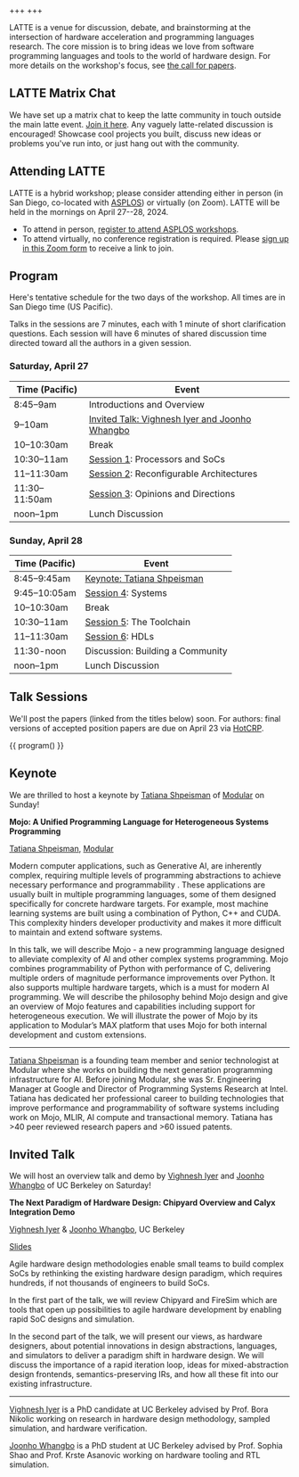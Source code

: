 +++
+++

LATTE is a venue for discussion, debate, and brainstorming at the intersection of hardware acceleration and programming languages research. The core mission is to bring ideas we love from software programming languages and tools to the world of hardware design. For more details on the workshop's focus, see [the call for papers][cfp].

## LATTE Matrix Chat

We have set up a matrix chat to keep the latte community in touch outside the
main latte event. [Join it here][matrix]. Any vaguely latte-related discussion
is encouraged! Showcase cool projects you built, discuss new ideas or problems
you've run into, or just hang out with the community.

## Attending LATTE

LATTE is a hybrid workshop; please consider attending either in person (in San Diego, co-located with [ASPLOS][]) or virtually (on Zoom). LATTE will be held in the mornings on April 27--28, 2024.

* To attend in person, [register to attend ASPLOS workshops][asplos-reg].
* To attend virtually, no conference registration is required. Please [sign up in this Zoom form][zoom] to receive a link to join.

## Program

Here's tentative schedule for the two days of the workshop.
All times are in San Diego time (US Pacific).

Talks in the sessions are 7 minutes, each with 1 minute of short clarification questions.
Each session will have 6 minutes of shared discussion time directed toward all the authors in a given session.

### Saturday, April 27

| Time (Pacific) | Event |
|----------------|-------|
| 8:45–9am | Introductions and Overview |
| 9–10am | [Invited Talk: Vighnesh Iyer and Joonho Whangbo](#invited-talk) |
| 10–10:30am | Break |
| 10:30–11am | [Session 1](#session-1): Processors and SoCs |
| 11–11:30am | [Session 2](#session-2): Reconfigurable Architectures |
| 11:30–11:50am | [Session 3](#session-3): Opinions and Directions |
| noon–1pm | Lunch Discussion |

### Sunday, April 28

| Time (Pacific) | Event |
|----------------|-------|
| 8:45–9:45am | [Keynote: Tatiana Shpeisman](#keynote) |
| 9:45–10:05am | [Session 4](#session-4): Systems |
| 10–10:30am | Break |
| 10:30–11am | [Session 5](#session-5): The Toolchain |
| 11–11:30am | [Session 6](#session-6): HDLs |
| 11:30-noon | Discussion: Building a Community |
| noon–1pm | Lunch Discussion |

## Talk Sessions

We'll post the papers (linked from the titles below) soon.
For authors: final versions of accepted position papers are due on April 23 via [HotCRP][].

{{ program() }}

## Keynote

We are thrilled to host a keynote by [Tatiana Shpeisman][tatiana] of [Modular][] on Sunday!

**Mojo: A Unified Programming Language for Heterogeneous Systems Programming**

[Tatiana Shpeisman][tatiana], [Modular][]

Modern computer applications, such as Generative AI, are inherently complex, requiring multiple levels of programming abstractions to achieve necessary performance and programmability . These applications are usually built in multiple programming languages, some of them designed specifically for concrete hardware targets. For example, most machine learning systems are built using a combination of Python, C++ and CUDA. This complexity hinders developer productivity and makes it more difficult to maintain and extend software systems.

In this talk, we will describe Mojo - a new programming language designed to alleviate complexity of AI and other complex systems programming. Mojo combines programmability of Python with performance of C, delivering multiple orders of magnitude performance improvements over Python. It also supports multiple hardware targets, which is a must for modern AI programming. We will describe the philosophy behind Mojo design and give an overview of Mojo features and capabilities including support for heterogeneous execution. We will illustrate the power of Mojo by its application to Modular’s MAX platform that uses Mojo for both internal development and custom extensions.

---

[Tatiana Shpeisman][tatiana] is a founding team member and senior technologist at Modular where she works on building the next generation programming infrastructure for AI.  Before joining Modular, she was Sr. Engineering Manager at Google and Director of Programming Systems Research at Intel. Tatiana has dedicated her professional career to building technologies that improve performance and programmability of software systems including work on Mojo, MLIR, AI compute and transactional memory. Tatiana has >40 peer reviewed research papers and >60 issued patents.

[tatiana]: https://www.modular.com/team/tatiana-shpeisman
[modular]: https://www.modular.com

## Invited Talk

We will host an overview talk and demo by [Vighnesh Iyer][vighnesh] and [Joonho Whangbo][joonho] of UC Berkeley on Saturday!

**The Next Paradigm of Hardware Design: Chipyard Overview and Calyx Integration Demo**

[Vighnesh Iyer][vighnesh] & [Joonho Whangbo][joonho], UC Berkeley

<span class="button">
<a href="https://vighneshiyer.github.io/2024_04-latte-the_next_paradigm_of_hw_design.html#/2/0/2">Slides</a>
</span>

Agile hardware design methodologies enable small teams to build complex SoCs by rethinking the existing hardware design paradigm, which requires hundreds, if not thousands of engineers to build SoCs.

In the first part of the talk, we will review Chipyard and FireSim which are tools that open up possibilities to agile hardware development by enabling rapid SoC designs and simulation.

In the second part of the talk, we will present our views, as hardware designers, about potential innovations in design abstractions, languages, and simulators to deliver a paradigm shift in hardware design.
We will discuss the importance of a rapid iteration loop, ideas for mixed-abstraction design frontends, semantics-preserving IRs, and how all these fit into our existing infrastructure.

---

[Vighnesh Iyer][vighnesh] is a PhD candidate at UC Berkeley advised by Prof. Bora Nikolic working on research in hardware design methodology, sampled simulation, and hardware verification.

[Joonho Whangbo][joonho] is a PhD student at UC Berkeley advised by Prof. Sophia Shao and Prof. Krste Asanovic working on hardware tooling and RTL simulation.

[vighnesh]: https://vighneshiyer.com
[joonho]: https://joonho3020.github.io

[cfp]: @/cfp.md
[asplos]: https://www.asplos-conference.org/asplos2024/
[asplos-reg]: https://www.asplos-conference.org/asplos2024/attend/#registration
[zoom]: https://cornell.zoom.us/meeting/register/tJYlceCgpjkvEtcBL_b7hFWpbShI_Je4mSU8
[hotcrp]: https://latte.cs.cornell.edu
[matrix]: https://matrix.to/#/#latte-chat:fossi-foundation.org
